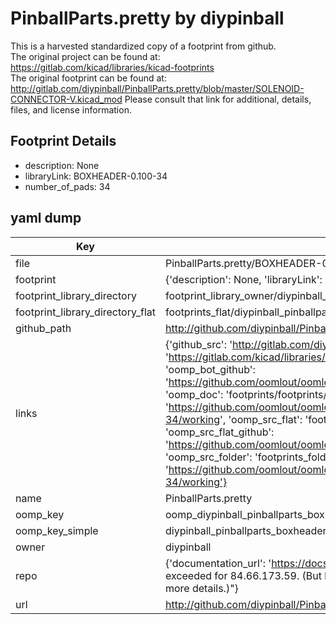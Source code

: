 # PinballParts.pretty by diypinball  
This is a harvested standardized copy of a footprint from github.  
The original project can be found at:  
https://gitlab.com/kicad/libraries/kicad-footprints  
The original footprint can be found at:
http://gitlab.com/diypinball/PinballParts.pretty/blob/master/SOLENOID-CONNECTOR-V.kicad_mod
Please consult that link for additional, details, files, and license information.  
## Footprint Details
* description: None  
* libraryLink: BOXHEADER-0.100-34  
* number_of_pads: 34  
## yaml dump  
| Key | Value |  
| --- | --- |  
| file | PinballParts.pretty/BOXHEADER-0.100-34.kicad_mod |  
| footprint | {'description': None, 'libraryLink': 'BOXHEADER-0.100-34', 'number_of_pads': 34} |  
| footprint_library_directory | footprint_library_owner/diypinball_PinballParts.pretty |  
| footprint_library_directory_flat | footprints_flat/diypinball_pinballparts_boxheader_0_100_34/working |  
| github_path | http://github.com/diypinball/PinballParts.pretty/blob/master/BOXHEADER-0.100-34.kicad_mod |  
| links | {'github_src': 'http://gitlab.com/diypinball/PinballParts.pretty/blob/master/SOLENOID-CONNECTOR-V.kicad_mod', 'github_src_repo': 'https://gitlab.com/kicad/libraries/kicad-footprints', 'oomp_bot': 'footprints/diypinball_pinballparts_boxheader_0_100_34/working', 'oomp_bot_github': 'https://github.com/oomlout/oomlout_oomp_footprint_bot/tree/main/footprints/diypinball_pinballparts_boxheader_0_100_34/working', 'oomp_doc': 'footprints/footprints/diypinball/PinballParts/BOXHEADER-0.100-34/working/', 'oomp_doc_github': 'https://github.com/oomlout/oomlout_oomp_footprint_doc/tree/main/footprints/footprints/diypinball/PinballParts/BOXHEADER-0.100-34/working', 'oomp_src_flat': 'footprints_flat/footprints_flat/diypinball_pinballparts_boxheader_0_100_34/working', 'oomp_src_flat_github': 'https://github.com/oomlout/oomlout_oomp_footprint_src/tree/main/footprints_flat/diypinball_pinballparts_boxheader_0_100_34/working', 'oomp_src_folder': 'footprints_folder/footprints_folder/diypinball/PinballParts/BOXHEADER-0.100-34/working', 'oomp_src_folder_github': 'https://github.com/oomlout/oomlout_oomp_footprint_src/tree/main/footprints_folder/diypinball/PinballParts/BOXHEADER-0.100-34/working'} |  
| name | PinballParts.pretty |  
| oomp_key | oomp_diypinball_pinballparts_boxheader_0_100_34 |  
| oomp_key_simple | diypinball_pinballparts_boxheader_0_100_34 |  
| owner | diypinball |  
| repo | {'documentation_url': 'https://docs.github.com/rest/overview/resources-in-the-rest-api#rate-limiting', 'message': "API rate limit exceeded for 84.66.173.59. (But here's the good news: Authenticated requests get a higher rate limit. Check out the documentation for more details.)"} |  
| url | http://github.com/diypinball/PinballParts.pretty |  

